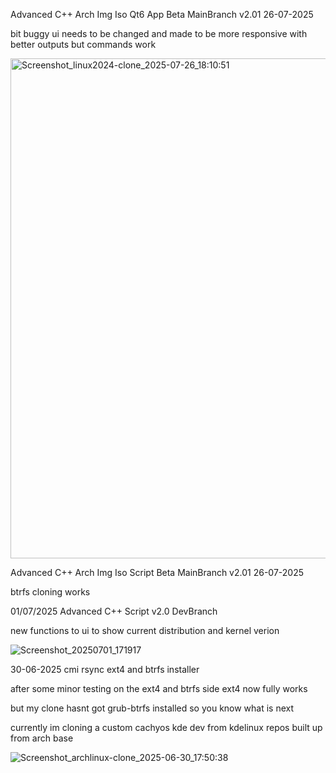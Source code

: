 
Advanced C++ Arch Img Iso Qt6 App Beta MainBranch v2.01 26-07-2025

bit buggy ui needs to be changed and made to be more responsive with better outputs but commands work

<img width="1280" height="800" alt="Screenshot_linux2024-clone_2025-07-26_18:10:51" src="https://github.com/user-attachments/assets/34ec129d-c060-4b3e-9ba8-775378a524a0" />



Advanced C++ Arch Img Iso Script Beta MainBranch v2.01 26-07-2025

btrfs cloning works 


01/07/2025 Advanced C++ Script v2.0 DevBranch


new functions to ui to show current distribution and kernel verion 




![Screenshot_20250701_171917](https://github.com/user-attachments/assets/7a468227-2d35-4008-bdcb-a9393f32d8b5)









30-06-2025 cmi rsync ext4 and btrfs installer

after some minor testing on the ext4 and btrfs side ext4 now fully works

but my clone hasnt got grub-btrfs installed so you know what is next 

currently im cloning a custom cachyos kde dev from kdelinux repos built up from arch base


![Screenshot_archlinux-clone_2025-06-30_17:50:38](https://github.com/user-attachments/assets/b6011417-a00b-4186-90af-268c17fd4c47)

